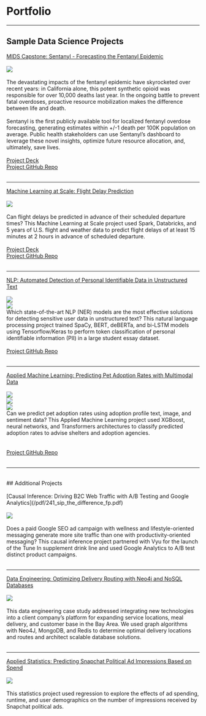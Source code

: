 # Portfolio

---

## Sample Data Science Projects 

[MIDS Capstone: Sentanyl - Forecasting the Fentanyl Epidemic](https://groups.ischool.berkeley.edu/Sentanyl/#)
<br>
<br>
<img src="images/sentanyl_dashboard_image.png?raw=true"/>
<br>
<br>
The devastating impacts of the fentanyl epidemic have skyrocketed over recent years: in California alone, this potent synthetic opioid was responsible for over 10,000 deaths last year. In the ongoing battle to prevent fatal overdoses, proactive resource mobilization makes the difference between life and death.
<br>
<br> 
Sentanyl is the first publicly available tool for localized fentanyl overdose forecasting, generating estimates within +/-1 death per 100K population on average. Public health stakeholders can use Sentanyl’s dashboard to leverage these novel insights, optimize future resource allocation, and, ultimately, save lives.
<br>
<br>
[Project Deck](/pdf/capstone_final_presentation.pdf)
<br> 
<a href="https://github.com/lmh34/ucb_mids_capstone_spr24">Project GitHub Repo</a>
<br>
<br>


---
[Machine Learning at Scale: Flight Delay Prediction](/flight_delay_prediction)
<br>
<br>
<img src="images/261_results_main.png?raw=true"/>
<br>
<br>
Can flight delays be predicted in advance of their scheduled departure times? This Machine Learning at Scale project used Spark, Databricks, and 5 years of U.S. flight and weather data to predict flight delays of at least 15 minutes at 2 hours in advance of scheduled departure.
<br>
<br>
[Project Deck](/pdf/.pdf)
<br>
<a href="https://github.com/lmh34/team_5_3">Project GitHub Repo</a>
<br>
<br>


---
[NLP: Automated Detection of Personal Identifiable Data in Unstructured Text](/pdf/sample_presentation.pdf)
<br>
<br>
<img src="images/266_bio_diagram.png?raw=true"/>
<br>
<img src="images/266_spacy_cm.png?raw=true"/>
<br>
Which state-of-the-art NLP (NER) models are the most effective solutions for detecting sensitive user data in unstructured text? This natural language processing project trained SpaCy, BERT, deBERTa, and bi-LSTM models using Tensorflow/Keras to perform token classification of personal identifiable information (PII) in a large student essay dataset.
<br>
<br>
<a href="https://github.com/lmh34/266_NLP_final_project">Project GitHub Repo</a>
<br>
<br>


---
[Applied Machine Learning: Predicting Pet Adoption Rates with Multimodal Data](/pdf/207_final_presentation.pdf)
<br>
<br>
<img src="images/207_modeling_approach.png?raw=true"/>
<br>
<img src="images/207_xgb_params.png?raw=true"/>
<br>
<img src="images/207_rescuer_eda.png?raw=true"/>
<br>
Can we predict pet adoption rates using adoption profile text, image, and sentiment data? This Applied Machine Learning project used XGBoost, neural networks, and Transformers architectures to classify predicted adoption rates to advise shelters and adoption agencies.   
<br>
<br>
<a href="https://github.com/lmh34/mids-207-final-project-summer23-Rueda-Sambrailo-Herr-Liu-Kuehl">Project GitHub Repo</a>
<br>
<br>


---
<br>
## Additional Projects
<br>
<br>
[Causal Inference: Driving B2C Web Traffic with A/B Testing and Google Analytics](/pdf/241_sip_the_difference_fp.pdf)
<br>
<br>
<img src="images/241_user_device.png?raw=true"/>
<br>
<br>
Does a paid Google SEO ad campaign with wellness and lifestyle-oriented messaging generate more site traffic than one with productivity-oriented messaging? This causal inference project partnered with Vyu for the launch of the Tune In supplement drink line and used Google Analytics to A/B test distinct product campaigns.  
<br>
<br>

---
[Data Engineering: Optimizing Delivery Routing with Neo4j and NoSQL Databases](/pdf/W205_final_presentation.pdf)
<br>
<br>
<img src="images/205_locker_map.png?raw=true"/>
<br>
<br>
This data engineering case study addressed integrating new technologies into a client company’s platform for expanding service locations, meal delivery, and customer base in the Bay Area. We used graph algorithms with Neo4J, MongoDB, and Redis to determine optimal delivery locations and routes and architect scalable database solutions. 
<br>
<br>

---
[Applied Statistics: Predicting Snapchat Political Ad Impressions Based on Spend](/pdf/snapchat-political-ad-spend.pdf)
<br>
<br>
<img src="images/203_data.png?raw=true"/>
<br>
<br>
This statistics project used regression to explore the effects of ad spending, runtime, and user demographics on the number of impressions received by Snapchat political ads.
<br>
<br>

<!-- Remove above link if you don't want to attibute -->
